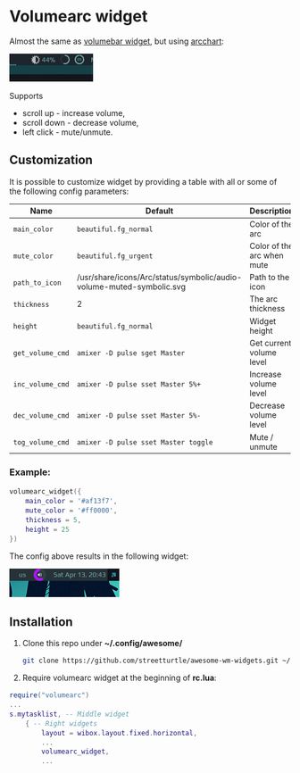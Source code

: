 # Volumearc widget

Almost the same as [volumebar widget](https://github.com/streetturtle/awesome-wm-widgets/tree/master/volumebar-widget), but using [arcchart](https://awesomewm.org/doc/api/classes/wibox.container.arcchart.html):

![screenshot](./out.gif)

Supports 
 - scroll up - increase volume, 
 - scroll down - decrease volume, 
 - left click - mute/unmute.

## Customization

It is possible to customize widget by providing a table with all or some of the following config parameters:

| Name | Default | Description |
|---|---|---|
| `main_color` | `beautiful.fg_normal` | Color of the arc |
| `mute_color` | `beautiful.fg_urgent` | Color of the arc when mute |
| `path_to_icon` | /usr/share/icons/Arc/status/symbolic/audio-volume-muted-symbolic.svg | Path to the icon |
| `thickness` | 2 | The arc thickness |
| `height` | `beautiful.fg_normal` | Widget height |
| `get_volume_cmd` | `amixer -D pulse sget Master` | Get current volume level |
| `inc_volume_cmd` | `amixer -D pulse sset Master 5%+` | Increase volume level |
| `dec_volume_cmd` | `amixer -D pulse sset Master 5%-` | Decrease volume level |
| `tog_volume_cmd` | `amixer -D pulse sset Master toggle` | Mute / unmute |

### Example:

```lua
volumearc_widget({
    main_color = '#af13f7',
    mute_color = '#ff0000',
    thickness = 5,
    height = 25
})
```

The config above results in the following widget:

![custom](./custom.png) 

## Installation

1. Clone this repo under **~/.config/awesome/**

    ```bash
    git clone https://github.com/streetturtle/awesome-wm-widgets.git ~/.config/awesome/
    ```

1. Require volumearc widget at the beginning of **rc.lua**:

```lua
require("volumearc")
...
s.mytasklist, -- Middle widget
	{ -- Right widgets
    	layout = wibox.layout.fixed.horizontal,
		...
		volumearc_widget,
		...
```
